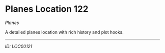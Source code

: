 # Planes Location 122

*Planes*

A detailed planes location with rich history and plot hooks.

---
*ID: LOC00121*